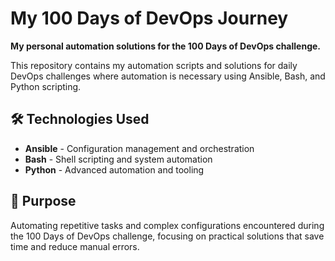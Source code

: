# My 100 Days of DevOps Journey

**My personal automation solutions for the 100 Days of DevOps challenge.**

This repository contains my automation scripts and solutions for daily DevOps challenges where automation is necessary using Ansible, Bash, and Python scripting.

## 🛠 Technologies Used

- **Ansible** - Configuration management and orchestration
- **Bash** - Shell scripting and system automation  
- **Python** - Advanced automation and tooling

## 🎯 Purpose

Automating repetitive tasks and complex configurations encountered during the 100 Days of DevOps challenge, focusing on practical solutions that save time and reduce manual errors.